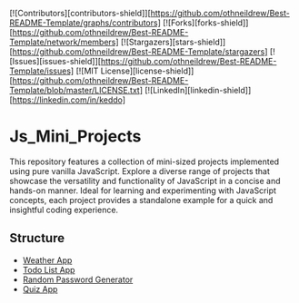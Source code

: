 <a name="readme-top"></a>
[![Contributors][contributors-shield]][https://github.com/othneildrew/Best-README-Template/graphs/contributors]
[![Forks][forks-shield]][https://github.com/othneildrew/Best-README-Template/network/members]
[![Stargazers][stars-shield]][https://github.com/othneildrew/Best-README-Template/stargazers]
[![Issues][issues-shield]][https://github.com/othneildrew/Best-README-Template/issues]
[![MIT License][license-shield]][https://github.com/othneildrew/Best-README-Template/blob/master/LICENSE.txt]
[![LinkedIn][linkedin-shield]][https://linkedin.com/in/keddo]

# Js_Mini_Projects

This repository features a collection of mini-sized projects implemented using pure vanilla JavaScript. Explore a diverse range of projects that showcase the versatility and functionality of JavaScript in a concise and hands-on manner. Ideal for learning and experimenting with JavaScript concepts, each project provides a standalone example for a quick and insightful coding experience.
## Structure


* [Weather App](./Weather-App)
* [Todo List App](./Todo-list-App)
* [Random Password Generator](./Random-password-generator)
* [Quiz App](./Quiz-App)